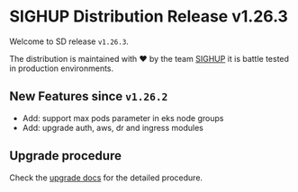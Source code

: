 # SIGHUP Distribution Release v1.26.3

Welcome to SD release `v1.26.3`.

The distribution is maintained with ❤️ by the team [SIGHUP](https://sighup.io/) it is battle tested in production environments.

## New Features since `v1.26.2`

- Add: support max pods parameter in eks node groups
- Add: upgrade auth, aws, dr and ingress modules

## Upgrade procedure

Check the [upgrade docs](https://github.com/sighupio/furyctl/tree/main/docs/upgrades/kfd/README.md) for the detailed procedure.
